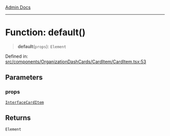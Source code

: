 [Admin Docs](/)

***

# Function: default()

> **default**(`props`): `Element`

Defined in: [src/components/OrganizationDashCards/CardItem/CardItem.tsx:53](https://github.com/PalisadoesFoundation/talawa-admin/blob/main/src/components/OrganizationDashCards/CardItem/CardItem.tsx#L53)

## Parameters

### props

[`InterfaceCardItem`](../interfaces/InterfaceCardItem.md)

## Returns

`Element`
